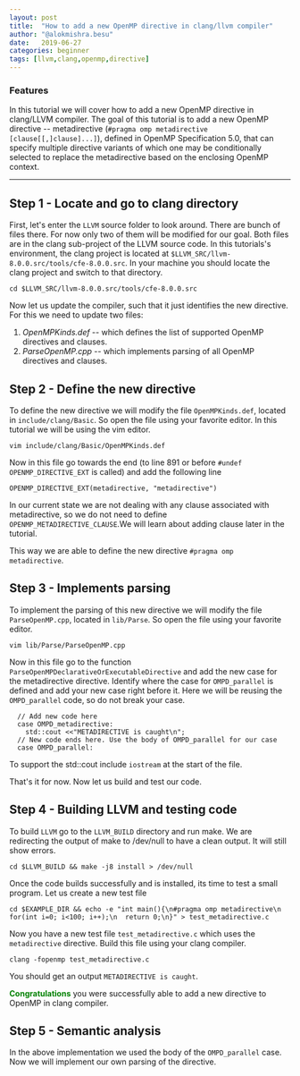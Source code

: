```yaml
---
layout: post
title:  "How to add a new OpenMP directive in clang/llvm compiler"
author: "@alokmishra.besu"
date:   2019-06-27
categories: beginner
tags: [llvm,clang,openmp,directive]
---
```

### Features

In this tutorial we will cover how to add a new OpenMP directive in clang/LLVM compiler. The goal of this tutorial is to add a new OpenMP directive -- metadirective (`#pragma omp metadirective [clause[[,]clause]...]`), defined in OpenMP Specification 5.0, that can specify multiple directive variants of which one may be conditionally selected to replace the metadirective based on the enclosing OpenMP context.

---

## Step 1 - Locate and go to clang directory
First, let's enter the `LLVM` source folder to look around. There are bunch of files there. For now only two of them will be modified for our goal. Both files are in the clang sub-project of the LLVM source code. In this tutorials's environment, the clang project is located at `$LLVM_SRC/llvm-8.0.0.src/tools/cfe-8.0.0.src`. In your machine you should locate the clang project and switch to that directory.
```.term1
cd $LLVM_SRC/llvm-8.0.0.src/tools/cfe-8.0.0.src
```

Now let us update the compiler, such that it just identifies the new directive. For this we need to update two files:
1. *OpenMPKinds.def* -- which defines the list of supported OpenMP directives and clauses.
2. *ParseOpenMP.cpp* -- which implements parsing of all OpenMP directives and clauses.

## Step 2 - Define the new directive
To define the new directive we will modify the file `OpenMPKinds.def`, located in `include/clang/Basic`. So open the file using your favorite editor. In this tutorial we will be using the vim editor.
```.term1
vim include/clang/Basic/OpenMPKinds.def
```

Now in this file go towards the end (to line 891 or before `#undef OPENMP_DIRECTIVE_EXT` is called) and add the following line
```
OPENMP_DIRECTIVE_EXT(metadirective, "metadirective")
```

In our current state we are not dealing with any clause associated with metadirective, so we do not need to define `OPENMP_METADIRECTIVE_CLAUSE`.We will learn about adding clause later in the tutorial.

This way we are able to define the new directive `#pragma omp metadirective`.

## Step 3 - Implements parsing
To implement the parsing of this new directive we will modify the file `ParseOpenMP.cpp`, located in `lib/Parse`. So open the file using your favorite editor.
```.term1
vim lib/Parse/ParseOpenMP.cpp
```

Now in this file go to the function `ParseOpenMPDeclarativeOrExecutableDirective` and add the new case for the metadirective directive. Identify where the case for `OMPD_parallel` is defined and add your new case right before it. Here we will be reusing the `OMPD_parallel` code, so do not break your case.
```
  // Add new code here
  case OMPD_metadirective:
    std::cout <<"METADIRECTIVE is caught\n";
  // New code ends here. Use the body of OMPD_parallel for our case
  case OMPD_parallel:

```
To support the std::cout include `iostream` at the start of the file.

That's it for now. Now let us build and test our code.

## Step 4 - Building LLVM and testing code
To build `LLVM` go to the `LLVM_BUILD` directory and run make. We are redirecting the output of make to /dev/null to have a clean output. It will still show errors.

```.term1
cd $LLVM_BUILD && make -j8 install > /dev/null
```

Once the code builds successfully and is installed, its time to test a small program. Let us create a new test file

```.term1
cd $EXAMPLE_DIR && echo -e "int main(){\n#pragma omp metadirective\n  for(int i=0; i<100; i++);\n  return 0;\n}" > test_metadirective.c
```

Now you have a new test file `test_metadirective.c` which uses the `metadirective` directive. Build this file using your clang compiler.

```.term1
clang -fopenmp test_metadirective.c
```

You should get an output `METADIRECTIVE is caught`. 

<span style="color:green">**Congratulations**</span> you were successfully able to add a new directive to OpenMP in clang compiler.

## Step 5 - Semantic analysis
In the above implementation we used the body of the `OMPD_parallel` case. Now we will implement our own parsing of the directive.


